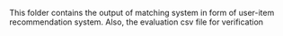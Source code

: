 This folder contains the output of matching system in form of user-item recommendation system.
Also, the evaluation csv file for verification
